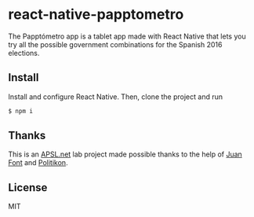 # react-native-papptometro

The Papptómetro app is a tablet app made with React Native that lets you try all the possible government combinations for the Spanish 2016 elections.

## Install
Install and configure React Native. Then, clone the project and run

```sh
$ npm i
```

## Thanks
This is an [APSL.net](https://www.apsl.net) lab project made possible thanks to the help of [Juan Font](https://github.com/juanfont) and [Politikon](http://politikon.es).

## License

MIT
